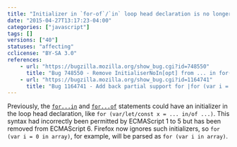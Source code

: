 ```yaml
---
title: "Initializer in `for-of`/`in` loop head declaration is no longer allowed"
date: "2015-04-27T13:17:23-04:00"
categories: ["javascript"]
tags: []
versions: ["40"]
statuses: "affecting"
cclicense: "BY-SA 3.0"
references:
    - url: "https://bugzilla.mozilla.org/show_bug.cgi?id=748550"
      title: "Bug 748550 - Remove InitialiserNoIn[opt] from ... in for(var ... in obj) to help simplify ES6"
    - url: "https://bugzilla.mozilla.org/show_bug.cgi?id=1164741"
      title: "Bug 1164741 - Add back partial support for |for (var i = 0 in obj);| syntax, ignoring the initializer rather than failing on it"
---
```

Previously, the [`for...in`](https://developer.mozilla.org/docs/Web/JavaScript/Reference/Statements/for...in) and [`for...of`](https://developer.mozilla.org/docs/Web/JavaScript/Reference/Statements/for...of) statements could have an initializer in the loop head declaration, like `for (var/let/const x = ... in/of ...)`. This syntax had incorrectly been permitted by ECMAScript 1 to 5 but has been removed from ECMAScript 6. Firefox now ignores such initializers, so `for (var i = 0 in array)`, for example, will be parsed as `for (var i in array)`.
